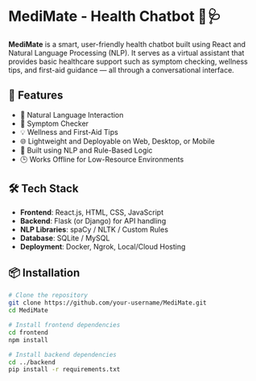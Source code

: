 # MediMate - Health Chatbot 💬🩺

**MediMate** is a smart, user-friendly health chatbot built using React and Natural Language Processing (NLP). It serves as a virtual assistant that provides basic healthcare support such as symptom checking, wellness tips, and first-aid guidance — all through a conversational interface.

## 🚀 Features

- 💬 Natural Language Interaction
- 🤒 Symptom Checker
- 💡 Wellness and First-Aid Tips
- 🌐 Lightweight and Deployable on Web, Desktop, or Mobile
- 🧠 Built using NLP and Rule-Based Logic
- 🕒 Works Offline for Low-Resource Environments

## 🛠️ Tech Stack

- **Frontend**: React.js, HTML, CSS, JavaScript
- **Backend**: Flask (or Django) for API handling
- **NLP Libraries**: spaCy / NLTK / Custom Rules
- **Database**: SQLite / MySQL
- **Deployment**: Docker, Ngrok, Local/Cloud Hosting

## 📦 Installation

```bash
# Clone the repository
git clone https://github.com/your-username/MediMate.git
cd MediMate

# Install frontend dependencies
cd frontend
npm install

# Install backend dependencies
cd ../backend
pip install -r requirements.txt
